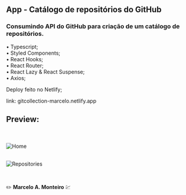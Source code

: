 ## App - Catálogo de repositórios do GitHub

### Consumindo API do GitHub para criação de um catálogo de repositórios.

• Typescript; <br>
• Styled Components; <br>
• React Hooks; <br>
• React Router; <br>
• React Lazy & React Suspense; <br>
• Axios;

Deploy feito no Netlify;

link: gitcollection-marcelo.netlify.app

## Preview: 

<br><br>
![Home](https://cdn.discordapp.com/attachments/900704871517409340/937845639327412264/print-1.png) <br><br>

![Repositories](https://cdn.discordapp.com/attachments/900704871517409340/937845640002691162/print-2.png)

<br>

:pencil2: **Marcelo A. Monteiro** :chart:
